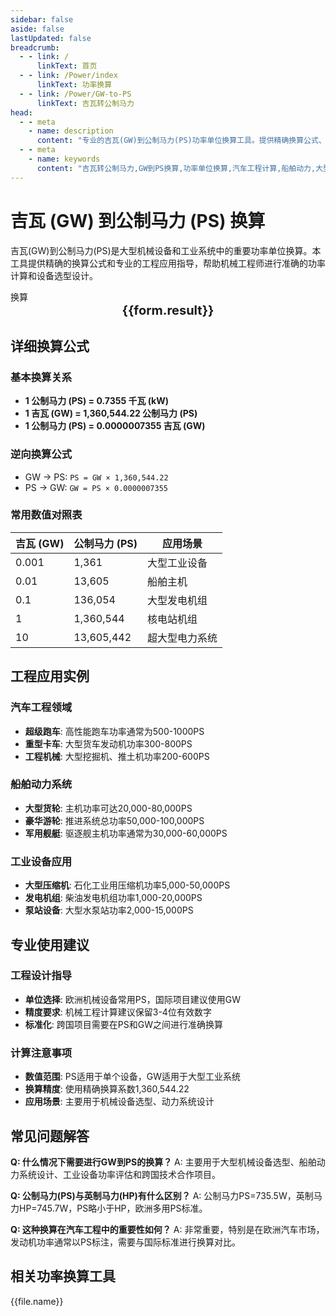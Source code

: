 ```yaml
---
sidebar: false
aside: false
lastUpdated: false
breadcrumb:
  - - link: /
      linkText: 首页
  - - link: /Power/index
      linkText: 功率换算
  - - link: /Power/GW-to-PS
      linkText: 吉瓦转公制马力
head:
  - - meta
    - name: description
      content: "专业的吉瓦(GW)到公制马力(PS)功率单位换算工具。提供精确换算公式、汽车工程应用实例和详细技术说明，适用于大型机械设备、船舶动力和工业系统的功率计算。"
  - - meta
    - name: keywords
      content: "吉瓦转公制马力,GW到PS换算,功率单位换算,汽车工程计算,船舶动力,大型机械设备,工业系统功率,公制马力换算,欧洲标准功率,功率换算工具,ギガワット,馬力,パワー変換"
---
```

# 吉瓦 (GW) 到公制马力 (PS) 换算

吉瓦(GW)到公制马力(PS)是大型机械设备和工业系统中的重要功率单位换算。本工具提供精确的换算公式和专业的工程应用指导，帮助机械工程师进行准确的功率计算和设备选型设计。

<script setup>
const seoKey = [
  '吉瓦转公制马力', 'GW到PS换算', '功率单位换算', '汽车工程计算',
  '船舶动力', '大型机械设备', '工业系统功率', '公制马力换算',
  '欧洲标准功率', '功率换算工具', 'ギガワット', '馬力', 'パワー変換'
]

import { onMounted,reactive,inject ,ref  } from 'vue'
import { NButton,NForm ,NFormItem,NInput,NInputNumber,NSelect,NCard,useMessage ,NGrid ,NGi } from 'naive-ui'
import { defineClientComponent } from 'vitepress'
import { Power } from '../files';
const convert = inject('convert')
const options =  [
  { "label": "吉瓦 (GW)","value": "GW" },
  { "label": "公制马力 (PS)","value": "PS" }
];
const formRef = ref(null);
const rules = {
  number:{
    required: true,
    type: 'number',
    trigger: "blur",
    message: '请输入数字'
  },
  to:{
    required: true,
    trigger: "select",
    message: '请选择转换单位'
  },
  from:{
    required: true,
    trigger: "select",
    message: '请选择原始单位'
  }
}
const form = reactive({
  number:null,
  to:'',
  from:'',
  result:'',
  title:'吉瓦转公制马力',
})
const convertHandler = (e) => {
   e.preventDefault();
  formRef.value?.validate((errors)=>{
    if (!errors) {
      form.result = `${form.number}${form.from} = ${convert(form.number).from(form.from).to(form.to)}${form.to}`
    }
  })
}
</script>

<n-card title="吉瓦(GW) ⇄ 公制马力(PS) 功率换算器" embedded :bordered="false" hoverable>
  <n-form size="large" :model="form" ref='formRef' :rules="rules">
    <n-form-item label="数值"  path="number">
      <n-input-number size="large" style="width:100%" :min="0" v-model:value="form.number"   placeholder="请输入要换算的数值" />
    </n-form-item>
    <n-form-item label="从" path="from">
      <n-select  size="large" :options="options" v-model:value="form.from" placeholder="请选择原始单位" />
    </n-form-item>
    <n-form-item label="到" path="to">
      <n-select  size="large" :options="options" v-model:value="form.to" placeholder="请选择换算单位" />
    </n-form-item>
    <n-form-item>
      <n-button type="info" style="width:100%" @click="convertHandler">换算</n-button>
    </n-form-item>
  </n-form>
  <n-card  embedded :bordered="false" hoverable>
    <div  style="text-align:center;font-size:20px;">
      <strong>{{form.result}}</strong>
    </div>
  </n-card>
  <template #footer>
    <div style="display: flex; flex-wrap: wrap; gap: 8px; margin-top: 16px;">
      <span v-for="keyword in seoKey" :key="keyword" 
            style="background: #f0f0f0; padding: 4px 8px; border-radius: 4px; font-size: 12px; color: #666;">
        {{ keyword }}
      </span>
    </div>
  </template>
</n-card>

## 详细换算公式

### 基本换算关系
- **1 公制马力 (PS) = 0.7355 千瓦 (kW)**
- **1 吉瓦 (GW) = 1,360,544.22 公制马力 (PS)**
- **1 公制马力 (PS) = 0.0000007355 吉瓦 (GW)**

### 逆向换算公式
- GW → PS: `PS = GW × 1,360,544.22`
- PS → GW: `GW = PS × 0.0000007355`

### 常用数值对照表
| 吉瓦 (GW) | 公制马力 (PS) | 应用场景 |
|-----------|---------------|----------|
| 0.001 | 1,361 | 大型工业设备 |
| 0.01 | 13,605 | 船舶主机 |
| 0.1 | 136,054 | 大型发电机组 |
| 1 | 1,360,544 | 核电站机组 |
| 10 | 13,605,442 | 超大型电力系统 |

## 工程应用实例

### 汽车工程领域
- **超级跑车**: 高性能跑车功率通常为500-1000PS
- **重型卡车**: 大型货车发动机功率300-800PS
- **工程机械**: 大型挖掘机、推土机功率200-600PS

### 船舶动力系统
- **大型货轮**: 主机功率可达20,000-80,000PS
- **豪华游轮**: 推进系统总功率50,000-100,000PS
- **军用舰艇**: 驱逐舰主机功率通常为30,000-60,000PS

### 工业设备应用
- **大型压缩机**: 石化工业用压缩机功率5,000-50,000PS
- **发电机组**: 柴油发电机组功率1,000-20,000PS
- **泵站设备**: 大型水泵站功率2,000-15,000PS

## 专业使用建议

### 工程设计指导
- **单位选择**: 欧洲机械设备常用PS，国际项目建议使用GW
- **精度要求**: 机械工程计算建议保留3-4位有效数字
- **标准化**: 跨国项目需要在PS和GW之间进行准确换算

### 计算注意事项
- **数值范围**: PS适用于单个设备，GW适用于大型工业系统
- **换算精度**: 使用精确换算系数1,360,544.22
- **应用场景**: 主要用于机械设备选型、动力系统设计

## 常见问题解答

**Q: 什么情况下需要进行GW到PS的换算？**
A: 主要用于大型机械设备选型、船舶动力系统设计、工业设备功率评估和跨国技术合作项目。

**Q: 公制马力(PS)与英制马力(HP)有什么区别？**
A: 公制马力PS=735.5W，英制马力HP=745.7W，PS略小于HP，欧洲多用PS标准。

**Q: 这种换算在汽车工程中的重要性如何？**
A: 非常重要，特别是在欧洲汽车市场，发动机功率通常以PS标注，需要与国际标准进行换算对比。

## 相关功率换算工具
<n-grid x-gap="12" :cols="2">
  <n-gi v-for="(file,index) in Power" :key="index">
    <n-button
      text
      tag="a"
      :href="file.path"
      type="info"
    >
      {{file.name}}
    </n-button>
  </n-gi>
</n-grid>